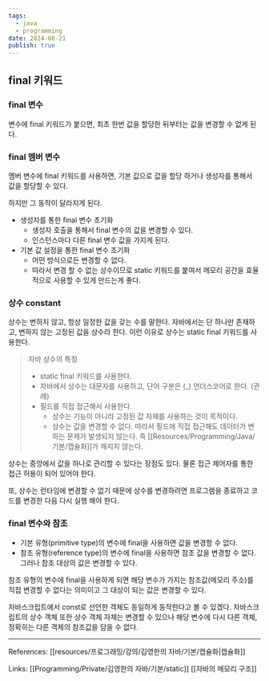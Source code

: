 ```yaml
---
tags:
  - java
  - programming
date: 2024-08-21
publish: true
---
```


## final 키워드

### final 변수

변수에 final 키워드가 붙으면, 최초 한번 값을 할당한 뒤부터는 값을 변경할 수 없게 된다.

### final 멤버 변수

멤버 변수에 final 키워드를 사용하면, 기본 값으로 값을 할당 하거나 생성자를 통해서 값을 할당할 수 있다.

하지만 그 동작이 달라지게 된다.

- 생성자를 통한 final 변수 초기화
  - 생성자 호출을 통해서 final 변수의 값을 변경할 수 있다.
  - 인스턴스마다 다른 final 변수 값을 가지게 된다.
- 기본 값 설정을 통한 final 변수 초기화
  - 어떤 방식으로든 변경할 수 없다.
  - 따라서 변경 할 수 없는 상수이므로 static 키워드를 붙여서 메모리 공간을 효율적으로 사용할 수 있게 만드는게 좋다.

### 상수 constant

상수는 변하지 않고, 항상 일정한 값을 갖는 수를 말한다. 자바에서는 단 하나만 존재하고, 변하지 않는 고정된 값을 상수라 한다. 이런 이유로 상수는 static final 키워드를 사용한다.

> 자바 상수의 특징
>
> - static final 키워드를 사용한다.
> - 자바에서 상수는 대문자를 사용하고, 단어 구분은 (\_) 언더스코어로 한다. (관례)
> - 필드를 직접 접근해서 사용한다.
>   - 상수는 기능이 아니라 고정된 값 자체를 사용하는 것이 목적이다.
>   - 상수는 값을 변경할 수 없다. 따라서 필드에 직접 접근해도 데이터가 변하는 문제가 발생되지 않는다. 즉 [[Resources/Programming/Java/기본/캡슐화]]가 깨지지 않는다.

상수는 중앙에서 값을 하나로 관리할 수 있다는 장점도 있다. 물론 접근 제어자를 통한 접근 허용이 되어 있어야 한다.

또, 상수는 런타임에 변경할 수 없기 때문에 상수를 변경하려면 프로그램을 종료하고 코드를 변경한 다음 다시 실행 해야 한다.

### final 변수와 참조

- 기본 유형(primitive type)의 변수에 final을 사용하면 값을 변경할 수 없다.
- 참조 유형(reference type)의 변수에 final을 사용하면 참조 값을 변경할 수 없다. 그러나 참조 대상의 값은 변경할 수 있다.

참조 유형의 변수에 final을 사용하게 되면 해당 변수가 가지는 참조값(메모리 주소)를 직접 변경할 수 없다는 의미이고 그 대상이 되는 값은 변경할 수 있다.

자바스크립트에서 const로 선언한 객체도 동일하게 동작한다고 볼 수 있겠다. 자바스크립트의 상수 객체 또한 상수 객체 자체는 변경할 수 있으나 해당 변수에 다시 다른 객체, 정확히는 다른 객체의 참조값을 담을 수 없다.

---

References: [[resources/프로그래밍/강의/김영한의 자바/기본/캡슐화|캡슐화]]

Links: [[Programming/Private/김영한의 자바/기본/static]] [[자바의 메모리 구조]]
